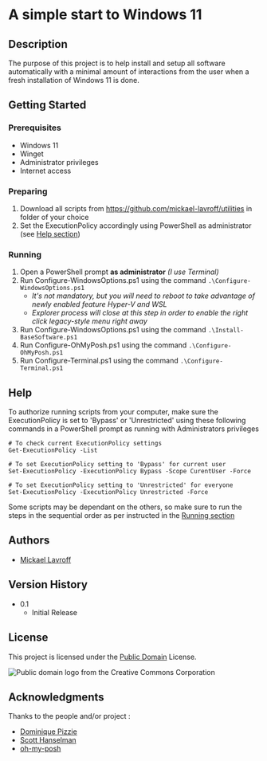 # A simple start to Windows 11

## Description

The purpose of this project is to help install and setup all software automatically with a minimal amount of interactions from the user when a fresh installation of Windows 11 is done.

## Getting Started

### Prerequisites

* Windows 11
* Winget
* Administrator privileges
* Internet access

### Preparing

1. Download all scripts from https://github.com/mickael-lavroff/utilities in folder of your choice
1. Set the ExecutionPolicy accordingly using PowerShell as administrator (see [Help section](#help))

### Running 

1. Open a PowerShell prompt **as administrator** *(I use Terminal)*
1. Run Configure-WindowsOptions.ps1 using the command `.\Configure-WindowsOptions.ps1`
    + *It's not mandatory, but you will need to reboot to take advantage of newly enabled feature Hyper-V and WSL*
    + *Explorer process will close at this step in order to enable the right click legacy-style menu right away*
1. Run Configure-WindowsOptions.ps1 using the command `.\Install-BaseSoftware.ps1`
1. Run Configure-OhMyPosh.ps1 using the command `.\Configure-OhMyPosh.ps1`
1. Run Configure-Terminal.ps1 using the command `.\Configure-Terminal.ps1`

## Help

To authorize running scripts from your computer, make sure the ExecutionPolicy is set to 'Bypass' or 'Unrestricted' using these following commands in a PowerShell prompt as running with Administrators privileges 
```
# To check current ExecutionPolicy settings
Get-ExecutionPolicy -List

# To set ExecutionPolicy setting to 'Bypass' for current user
Set-ExecutionPolicy -ExecutionPolicy Bypass -Scope CurentUser -Force

# To set ExecutionPolicy setting to 'Unrestricted' for everyone
Set-ExecutionPolicy -ExecutionPolicy Unrestricted -Force
```

Some scripts may be dependant on the others, so make sure to run the steps in the sequential order as per instructed in the [Running section](#Running)
## Authors

 * [Mickael Lavroff](https://github.com/mickael-lavroff)

## Version History

* 0.1
    * Initial Release

## License

This project is licensed under the [Public Domain](https://en.wikipedia.org/wiki/Public_domain) License.

![Public domain logo from the Creative Commons Corporation](https://upload.wikimedia.org/wikipedia/commons/thumb/8/84/Public_Domain_Mark_button.svg/220px-Public_Domain_Mark_button.svg.png "Public Domain licence logo.")

## Acknowledgments

Thanks to the people and/or project :

* [Dominique Pizzie](https://gist.github.com/DomPizzie/7a5ff55ffa9081f2de27c315f5018afc)
* [Scott Hanselman](https://www.youtube.com/watch?v=VT2L1SXFq9U)
* [oh-my-posh](https://github.com/jandedobbeleer/oh-my-posh)